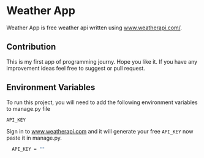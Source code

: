 
# Weather App

Weather App is free weather api written using www.weatherapi.com/.

## Contribution

This is my first app of programming journy. Hope you like it. If you have any improvement ideas feel free to suggest or pull request.

## Environment Variables

To run this project, you will need to add the following environment variables to manage.py file

`API_KEY`

Sign in to www.weatherapi.com and it will generate your free `API_KEY` now paste it in manage.py.
```bash
  API_KEY = ""
```
